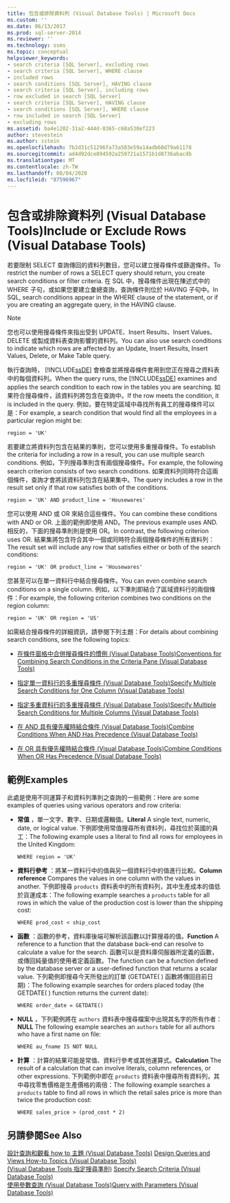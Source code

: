 ```yaml
---
title: 包含或排除資料列 (Visual Database Tools) | Microsoft Docs
ms.custom: ''
ms.date: 06/13/2017
ms.prod: sql-server-2014
ms.reviewer: ''
ms.technology: ssms
ms.topic: conceptual
helpviewer_keywords:
- search criteria [SQL Server], excluding rows
- search criteria [SQL Server], WHERE clause
- included rows
- search conditions [SQL Server], HAVING clause
- search criteria [SQL Server], including rows
- row excluded in search [SQL Server]
- search criteria [SQL Server], HAVING clause
- search conditions [SQL Server], WHERE clause
- row included in search [SQL Server]
- excluding rows
ms.assetid: ba4e1202-31a2-444d-8365-c68a530ef223
author: stevestein
ms.author: sstein
ms.openlocfilehash: 7b2d31c51296fa73a503e59a14adb60d79a61178
ms.sourcegitcommit: ad4d92dce894592a259721a1571b1d8736abacdb
ms.translationtype: MT
ms.contentlocale: zh-TW
ms.lasthandoff: 08/04/2020
ms.locfileid: "87596967"
---
```

# <a name="include-or-exclude-rows-visual-database-tools"></a><span data-ttu-id="5359a-102">包含或排除資料列 (Visual Database Tools)</span><span class="sxs-lookup"><span data-stu-id="5359a-102">Include or Exclude Rows (Visual Database Tools)</span></span>
  <span data-ttu-id="5359a-103">若要限制 SELECT 查詢傳回的資料列數目，您可以建立搜尋條件或篩選條件。</span><span class="sxs-lookup"><span data-stu-id="5359a-103">To restrict the number of rows a SELECT query should return, you create search conditions or filter criteria.</span></span> <span data-ttu-id="5359a-104">在 SQL 中，搜尋條件出現在陳述式中的 WHERE 子句，或如果您要建立彙總查詢，查詢條件則位於 HAVING 子句中。</span><span class="sxs-lookup"><span data-stu-id="5359a-104">In SQL, search conditions appear in the WHERE clause of the statement, or if you are creating an aggregate query, in the HAVING clause.</span></span>  
  
> [!NOTE]  
>  <span data-ttu-id="5359a-105">您也可以使用搜尋條件來指出受到 UPDATE、Insert Results、Insert Values、DELETE 或製成資料表查詢影響的資料列。</span><span class="sxs-lookup"><span data-stu-id="5359a-105">You can also use search conditions to indicate which rows are affected by an Update, Insert Results, Insert Values, Delete, or Make Table query.</span></span>  
  
 <span data-ttu-id="5359a-106">執行查詢時， [!INCLUDE[ssDE](../../includes/ssde-md.md)] 會檢查並將搜尋條件套用到您正在搜尋之資料表中的每個資料列。</span><span class="sxs-lookup"><span data-stu-id="5359a-106">When the query runs, the [!INCLUDE[ssDE](../../includes/ssde-md.md)] examines and applies the search condition to each row in the tables you are searching.</span></span> <span data-ttu-id="5359a-107">如果符合搜尋條件，該資料列將包含在查詢中。</span><span class="sxs-lookup"><span data-stu-id="5359a-107">If the row meets the condition, it is included in the query.</span></span> <span data-ttu-id="5359a-108">例如，要在特定區域中尋找所有員工的搜尋條件可以是：</span><span class="sxs-lookup"><span data-stu-id="5359a-108">For example, a search condition that would find all the employees in a particular region might be:</span></span>  
  
```  
region = 'UK'  
```  
  
 <span data-ttu-id="5359a-109">若要建立將資料列包含在結果的準則，您可以使用多重搜尋條件。</span><span class="sxs-lookup"><span data-stu-id="5359a-109">To establish the criteria for including a row in a result, you can use multiple search conditions.</span></span> <span data-ttu-id="5359a-110">例如，下列搜尋準則含有兩個搜尋條件。</span><span class="sxs-lookup"><span data-stu-id="5359a-110">For example, the following search criterion consists of two search conditions.</span></span> <span data-ttu-id="5359a-111">如果資料列同時符合這兩個條件，查詢才會將該資料列包含在結果集中。</span><span class="sxs-lookup"><span data-stu-id="5359a-111">The query includes a row in the result set only if that row satisfies both of the conditions.</span></span>  
  
```  
region = 'UK' AND product_line = 'Housewares'  
```  
  
 <span data-ttu-id="5359a-112">您可以使用 AND 或 OR 來結合這些條件。</span><span class="sxs-lookup"><span data-stu-id="5359a-112">You can combine these conditions with AND or OR.</span></span> <span data-ttu-id="5359a-113">上面的範例即使用 AND。</span><span class="sxs-lookup"><span data-stu-id="5359a-113">The previous example uses AND.</span></span> <span data-ttu-id="5359a-114">相反的，下面的搜尋準則則是使用 OR。</span><span class="sxs-lookup"><span data-stu-id="5359a-114">In contrast, the following criterion uses OR.</span></span> <span data-ttu-id="5359a-115">結果集將包含符合其中一個或同時符合兩個搜尋條件的所有資料列：</span><span class="sxs-lookup"><span data-stu-id="5359a-115">The result set will include any row that satisfies either or both of the search conditions:</span></span>  
  
```  
region = 'UK' OR product_line = 'Housewares'  
```  
  
 <span data-ttu-id="5359a-116">您甚至可以在單一資料行中結合搜尋條件。</span><span class="sxs-lookup"><span data-stu-id="5359a-116">You can even combine search conditions on a single column.</span></span> <span data-ttu-id="5359a-117">例如，以下準則即結合了區域資料行的兩個條件：</span><span class="sxs-lookup"><span data-stu-id="5359a-117">For example, the following criterion combines two conditions on the region column:</span></span>  
  
```  
region = 'UK' OR region = 'US'  
```  
  
 <span data-ttu-id="5359a-118">如需結合搜尋條件的詳細資訊，請參閱下列主題：</span><span class="sxs-lookup"><span data-stu-id="5359a-118">For details about combining search conditions, see the following topics:</span></span>  
  
-   [<span data-ttu-id="5359a-119">在條件窗格中合併搜尋條件的慣例 &#40;Visual Database Tools&#41;</span><span class="sxs-lookup"><span data-stu-id="5359a-119">Conventions for Combining Search Conditions in the Criteria Pane &#40;Visual Database Tools&#41;</span></span>](conventions-combine-search-conditions-in-criteria-pane-visual-db-tools.md)  
  
-   [<span data-ttu-id="5359a-120">指定單一資料行的多重搜尋條件 &#40;Visual Database Tools&#41;</span><span class="sxs-lookup"><span data-stu-id="5359a-120">Specify Multiple Search Conditions for One Column &#40;Visual Database Tools&#41;</span></span>](visual-database-tools.md)  
  
-   [<span data-ttu-id="5359a-121">指定多重資料行的多重搜尋條件 &#40;Visual Database Tools&#41;</span><span class="sxs-lookup"><span data-stu-id="5359a-121">Specify Multiple Search Conditions for Multiple Columns &#40;Visual Database Tools&#41;</span></span>](specify-multiple-search-conditions-for-multiple-columns-visual-database-tools.md)  
  
-   [<span data-ttu-id="5359a-122">在 AND 具有優先權時結合條件 &#40;Visual Database Tools&#41;</span><span class="sxs-lookup"><span data-stu-id="5359a-122">Combine Conditions When AND Has Precedence &#40;Visual Database Tools&#41;</span></span>](combine-conditions-when-and-has-precedence-visual-database-tools.md)  
  
-   [<span data-ttu-id="5359a-123">在 OR 具有優先權時結合條件 &#40;Visual Database Tools&#41;</span><span class="sxs-lookup"><span data-stu-id="5359a-123">Combine Conditions When OR Has Precedence &#40;Visual Database Tools&#41;</span></span>](combine-conditions-when-or-has-precedence-visual-database-tools.md)  
  
## <a name="examples"></a><span data-ttu-id="5359a-124">範例</span><span class="sxs-lookup"><span data-stu-id="5359a-124">Examples</span></span>  
 <span data-ttu-id="5359a-125">此處是使用不同運算子和資料列準則之查詢的一些範例：</span><span class="sxs-lookup"><span data-stu-id="5359a-125">Here are some examples of queries using various operators and row criteria:</span></span>  
  
-   <span data-ttu-id="5359a-126">**常值** ，單一文字、數字、日期或邏輯值。</span><span class="sxs-lookup"><span data-stu-id="5359a-126">**Literal** A single text, numeric, date, or logical value.</span></span> <span data-ttu-id="5359a-127">下例即使用常值搜尋所有資料列，尋找位於英國的員工：</span><span class="sxs-lookup"><span data-stu-id="5359a-127">The following example uses a literal to find all rows for employees in the United Kingdom:</span></span>  
  
    ```  
    WHERE region = 'UK'  
    ```  
  
-   <span data-ttu-id="5359a-128">**資料行參考** ：將某一資料行中的值與另一個資料行中的值進行比較。</span><span class="sxs-lookup"><span data-stu-id="5359a-128">**Column reference** Compares the values in one column with the values in another.</span></span> <span data-ttu-id="5359a-129">下例即搜尋 `products` 資料表中的所有資料列，其中生產成本的值低於貨運成本：</span><span class="sxs-lookup"><span data-stu-id="5359a-129">The following example searches a `products` table for all rows in which the value of the production cost is lower than the shipping cost:</span></span>  
  
    ```  
    WHERE prod_cost < ship_cost  
    ```  
  
-   <span data-ttu-id="5359a-130">**函數** ：函數的參考，資料庫後端可解析該函數以計算搜尋的值。</span><span class="sxs-lookup"><span data-stu-id="5359a-130">**Function** A reference to a function that the database back-end can resolve to calculate a value for the search.</span></span> <span data-ttu-id="5359a-131">函數可以是資料庫伺服器所定義的函數，或傳回純量值的使用者定義函數。</span><span class="sxs-lookup"><span data-stu-id="5359a-131">The function can be a function defined by the database server or a user-defined function that returns a scalar value.</span></span> <span data-ttu-id="5359a-132">下列範例即搜尋今天所發出的訂單 (GETDATE( ) 函數將傳回目前日期)：</span><span class="sxs-lookup"><span data-stu-id="5359a-132">The following example searches for orders placed today (the GETDATE( ) function returns the current date):</span></span>  
  
    ```  
    WHERE order_date = GETDATE()  
    ```  
  
-   <span data-ttu-id="5359a-133">**NULL** ，下列範例將在 `authors` 資料表中搜尋檔案中出現其名字的所有作者：</span><span class="sxs-lookup"><span data-stu-id="5359a-133">**NULL** The following example searches an `authors` table for all authors who have a first name on file:</span></span>  
  
    ```  
    WHERE au_fname IS NOT NULL  
    ```  
  
-   <span data-ttu-id="5359a-134">**計算** ：計算的結果可能是常值、資料行參考或其他運算式。</span><span class="sxs-lookup"><span data-stu-id="5359a-134">**Calculation** The result of a calculation that can involve literals, column references, or other expressions.</span></span> <span data-ttu-id="5359a-135">下列範例中即在 `products` 資料表中搜尋所有資料列，其中尋找零售價格是生產價格的兩倍：</span><span class="sxs-lookup"><span data-stu-id="5359a-135">The following example searches a `products` table to find all rows in which the retail sales price is more than twice the production cost:</span></span>  
  
    ```  
    WHERE sales_price > (prod_cost * 2)  
    ```  
  
## <a name="see-also"></a><span data-ttu-id="5359a-136">另請參閱</span><span class="sxs-lookup"><span data-stu-id="5359a-136">See Also</span></span>  
 <span data-ttu-id="5359a-137">[設計查詢和觀看 how to 主題 &#40;Visual Database Tools&#41;](design-queries-and-views-how-to-topics-visual-database-tools.md) </span><span class="sxs-lookup"><span data-stu-id="5359a-137">[Design Queries and Views How-to Topics &#40;Visual Database Tools&#41;](design-queries-and-views-how-to-topics-visual-database-tools.md) </span></span>  
 <span data-ttu-id="5359a-138">[&#40;Visual Database Tools 指定搜尋準則&#41;](specify-search-criteria-visual-database-tools.md) </span><span class="sxs-lookup"><span data-stu-id="5359a-138">[Specify Search Criteria &#40;Visual Database Tools&#41;](specify-search-criteria-visual-database-tools.md) </span></span>  
 [<span data-ttu-id="5359a-139">使用參數查詢 &#40;Visual Database Tools&#41;</span><span class="sxs-lookup"><span data-stu-id="5359a-139">Query with Parameters &#40;Visual Database Tools&#41;</span></span>](query-with-parameters-visual-database-tools.md)  
  
  
